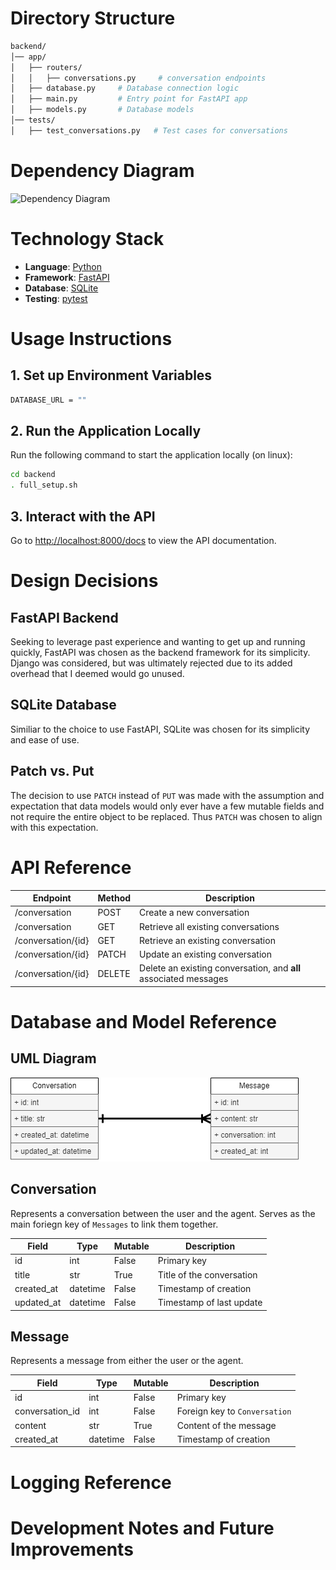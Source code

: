 # Directory Structure

```bash
backend/
│── app/
│   ├── routers/
│   │   ├── conversations.py     # conversation endpoints
│   ├── database.py     # Database connection logic
│   ├── main.py         # Entry point for FastAPI app
│   ├── models.py       # Database models
│── tests/
│   ├── test_conversations.py   # Test cases for conversations
```

# Dependency Diagram

![Dependency Diagram](diagram.png)

# Technology Stack

- **Language**: [Python](https://www.python.org/)
- **Framework**: [FastAPI](https://fastapi.tiangolo.com/)
- **Database**: [SQLite](https://www.sqlite.org/)
- **Testing**: [pytest](https://docs.pytest.org/en/latest/)

# Usage Instructions

## 1. Set up Environment Variables

```bash
DATABASE_URL = ""
```

## 2. Run the Application Locally

Run the following command to start the application locally (on linux):

```bash
cd backend
. full_setup.sh
```

## 3. Interact with the API

Go to [http://localhost:8000/docs](http://localhost:8000/docs) to view the API documentation.

# Design Decisions

## FastAPI Backend

Seeking to leverage past experience and wanting to get up and running quickly, FastAPI was chosen as the backend framework for its simplicity. Django was considered, but was ultimately rejected due to its added overhead that I deemed would go unused.

## SQLite Database

Similiar to the choice to use FastAPI, SQLite was chosen for its simplicity and ease of use.

## Patch vs. Put

The decision to use `PATCH` instead of `PUT` was made with the assumption and expectation that data models would only ever have a few mutable fields and not require the entire object to be replaced. Thus `PATCH` was chosen to align with this expectation.

# API Reference

| Endpoint | Method | Description |
| -------- | ------ | ----------- |
| /conversation         | POST   | Create a new conversation |
| /conversation         | GET    | Retrieve all existing conversations |
| /conversation/{id}    | GET    | Retrieve an existing conversation |
| /conversation/{id}    | PATCH    | Update an existing conversation |
| /conversation/{id}    | DELETE | Delete an existing conversation, and **all** associated messages |

# Database and Model Reference

## UML Diagram

![UML](../assets/UML.png)

## Conversation

Represents a conversation between the user and the agent.
Serves as the main foriegn key of `Messages` to link them together.

| Field | Type | Mutable |  Description |
| ----- | ---- | ------- | ------------ |
| id | int | False | Primary key |
| title | str | True | Title of the conversation |
| created_at | datetime | False | Timestamp of creation |
| updated_at | datetime | False | Timestamp of last update |

## Message

Represents a message from either the user or the agent.

| Field | Type | Mutable |  Description |
| ----- | ---- | ------- | ------------ |
| id | int | False | Primary key |
| conversation_id | int | False | Foreign key to `Conversation` |
| content | str | True | Content of the message |
| created_at | datetime | False | Timestamp of creation |

# Logging Reference

# Development Notes and Future Improvements
